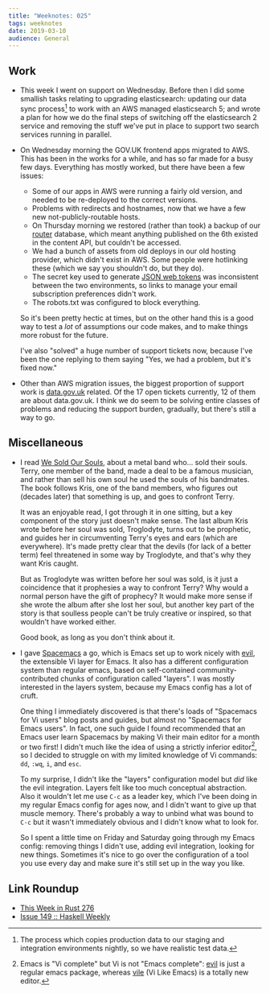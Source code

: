 ```yaml
---
title: "Weeknotes: 025"
tags: weeknotes
date: 2019-03-10
audience: General
---
```


## Work

- This week I went on support on Wednesday.  Before then I did some
  smallish tasks relating to upgrading elasticsearch: updating our
  data sync process[^data_sync] to work with an AWS managed
  elasticsearch 5; and wrote a plan for how we do the final steps of
  switching off the elasticsearch 2 service and removing the stuff
  we've put in place to support two search services running in
  parallel.

- On Wednesday morning the GOV.UK frontend apps migrated to AWS.  This
  has been in the works for a while, and has so far made for a busy
  few days.  Everything has mostly worked, but there have been a few
  issues:

  - Some of our apps in AWS were running a fairly old version, and
    needed to be re-deployed to the correct versions.
  - Problems with redirects and hostnames, now that we have a few new
    not-publicly-routable hosts.
  - On Thursday morning we restored (rather than took) a backup of our
    [router][] database, which meant anything published on the 6th
    existed in the content API, but couldn't be accessed.
  - We had a bunch of assets from old deploys in our old hosting
    provider, which didn't exist in AWS.  Some people were hotlinking
    these (which we say you shouldn't do, but they do).
  - The secret key used to generate [JSON web tokens][] was
    inconsistent between the two environments, so links to manage your
    email subscription preferences didn't work.
  - The robots.txt was configured to block everything.

  So it's been pretty hectic at times, but on the other hand this is a
  good way to test a *lot* of assumptions our code makes, and to make
  things more robust for the future.

  I've also "solved" a huge number of support tickets now, because
  I've been the one replying to them saying "Yes, we had a problem,
  but it's fixed now."

- Other than AWS migration issues, the biggest proportion of support
  work is [data.gov.uk][] related.  Of the 17 open tickets currently,
  12 of them are about data.gov.uk.  I think we do seem to be solving
  entire classes of problems and reducing the support burden,
  gradually, but there's still a way to go.

[^data_sync]: The process which copies production data to our staging
  and integration environments nightly, so we have realistic test
  data.

[router]: https://github.com/alphagov/router
[JSON web tokens]: https://jwt.io/
[data.gov.uk]: https://data.gov.uk/

## Miscellaneous

- I read [We Sold Our Souls][], about a metal band who... sold their
  souls.  Terry, one member of the band, made a deal to be a famous
  musician, and rather than sell his own soul he used the souls of his
  bandmates.  The book follows Kris, one of the band members, who
  figures out (decades later) that something is up, and goes to
  confront Terry.

  It was an enjoyable read, I got through it in one sitting, but a key
  component of the story just doesn't make sense.  The last album Kris
  wrote before her soul was sold, Troglodyte, turns out to be
  prophetic, and guides her in circumventing Terry's eyes and ears
  (which are everywhere).  It's made pretty clear that the devils (for
  lack of a better term) feel threatened in some way by Troglodyte,
  and that's why they want Kris caught.

  But as Troglodyte was written before her soul was sold, is it just a
  coincidence that it prophesies a way to confront Terry?  Why would a
  normal person have the gift of prophecy?  It would make more sense
  if she wrote the album after she lost her soul, but another key part
  of the story is that soulless people can't be truly creative or
  inspired, so that wouldn't have worked either.

  Good book, as long as you don't think about it.

- I gave [Spacemacs][] a go, which is Emacs set up to work nicely with
  [evil][], the extensible Vi layer for Emacs.  It also has a
  different configuration system than regular emacs, based on
  self-contained community-contributed chunks of configuration called
  "layers".  I was mostly interested in the layers system, because my
  Emacs config has a lot of cruft.

  One thing I immediately discovered is that there's loads of
  "Spacemacs for Vi users" blog posts and guides, but almost no
  "Spacemacs for Emacs users".  In fact, one such guide I found
  recommended that an Emacs user learn Spacemacs by making Vi their
  main editor for a month or two first!  I didn't much like the idea
  of using a strictly inferior editor[^holy_war], so I decided to
  struggle on with my limited knowledge of Vi commands: `dd`, `:wq`,
  `i`, and `esc`.

  To my surprise, I didn't like the "layers" configuration model but
  *did* like the evil integration.  Layers felt like too much
  conceptual abstraction.  Also it wouldn't let me use `C-c` as a
  leader key, which I've been doing in my regular Emacs config for
  ages now, and I didn't want to give up that muscle memory.  There's
  probably a way to unbind what was bound to `C-c` but it wasn't
  immediately obvious and I didn't know what to look for.

  So I spent a little time on Friday and Saturday going through my
  Emacs config: removing things I didn't use, adding evil integration,
  looking for new things.  Sometimes it's nice to go over the
  configuration of a tool you use every day and make sure it's still
  set up in the way you like.

[^holy_war]: Emacs is "Vi complete" but Vi is not "Emacs complete":
  [evil][] is just a regular emacs package, whereas [vile][] (Vi Like
  Emacs) is a totally new editor.

[We Sold Our Souls]: https://en.wikipedia.org/wiki/We_Sold_Our_Souls
[Spacemacs]: http://spacemacs.org/
[evil]: https://github.com/emacs-evil/evil
[vile]: https://invisible-island.net/vile/vile.html

## Link Roundup

- [This Week in Rust 276](https://this-week-in-rust.org/blog/2019/03/05/this-week-in-rust-276/)
- [Issue 149 :: Haskell Weekly](https://haskellweekly.news/issues/149.html)
